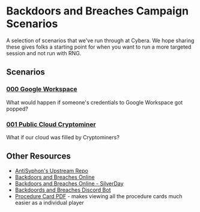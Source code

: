 # Backdoors and Breaches Campaign Scenarios

A selection of scenarios that we've run through at Cybera. We hope sharing
these gives folks a starting point for when you want to run a more targeted
session and not run with RNG.

## Scenarios

### [000 Google Workspace](https://github.com/cybera/BandBCampaigns/blob/main/campaigns/000-Google-Workspace.md)

What would happen if someone's credentials to Google Workspace got popped?

### [001 Public Cloud Cryptominer](https://github.com/cybera/BandBCampaigns/blob/main/campaigns/001-Public-Cloud-Cryptominer.md)

What if our cloud was filled by Cryptominers?

## Other Resources

* [AntiSyphon's Upstream
Repo](https://github.com/AntiSyphon/BandBCampaigns/tree/main)
* [Backdoors and Breaches Online](https://play.backdoorsandbreaches.com/)
* [Backdoors and Breaches Online - SilverDay](https://bnb.silverday.de/index.php)
* [Backdoords and Breaches Discord
  Bot](https://github.com/simeononsecurity/discord-backdoors-and-breaches)
* [Procedure Card
  PDF](https://drive.google.com/file/d/1Yl8zlrgWyEk2XkwbstEmqthLbTLWZMpU/view) - makes viewing all the procedure cards much easier as a individual player 
